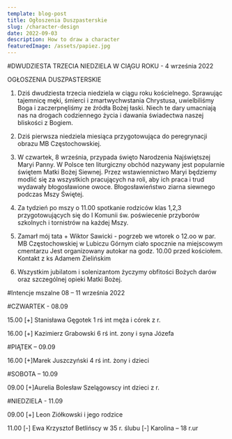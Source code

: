 ```yaml
---
template: blog-post
title: Ogłoszenia Duszpasterskie
slug: /character-design
date: 2022-09-03
description: How to draw a character
featuredImage: /assets/papiez.jpg
---
```


#DWUDZIESTA TRZECIA NIEDZIELA W CIĄGU ROKU - 4 września 2022

OGŁOSZENIA DUSZPASTERSKIE

1. Dziś dwudziesta trzecia niedziela w ciągu roku kościelnego. Sprawując tajemnicę męki, śmierci i zmartwychwstania Chrystusa, uwielbiliśmy Boga i zaczerpnęliśmy ze źródła Bożej łaski. Niech te dary umacniają nas na drogach codziennego życia i dawania świadectwa naszej bliskości z Bogiem. 

2. Dziś pierwsza niedziela miesiąca przygotowująca do peregrynacji obrazu MB Częstochowskiej.

3. W czwartek, 8 września, przypada święto Narodzenia Najświętszej Maryi Panny. W Polsce ten liturgiczny obchód nazywany jest popularnie świętem Matki Bożej Siewnej. Przez wstawiennictwo Maryi będziemy modlić się za wszystkich pracujących na roli, aby ich praca i trud wydawały błogosławione owoce. Błogosławieństwo ziarna siewnego podczas Mszy Świętej.

4. Za tydzień po mszy o 11.00 spotkanie rodziców klas 1,2,3 przygotowujących się do I Komunii św. poświecenie przyborów szkolnych i tornistrów na każdej Mszy.

5. Zamarł mój tata + Wiktor Sawicki - pogrzeb we wtorek o 12.oo w par. MB Częstochowskiej w Lubiczu Górnym ciało spocznie na miejscowym cmentarzu
Jest organizowany autokar na godz. 10.00 przed kościołem. Kontakt z ks Adamem Zielińskim

6. Wszystkim jubilatom i solenizantom życzymy obfitości Bożych darów oraz szczególnej opieki Matki Bożej.   

#Intencje mszalne  08 – 11 września  2022

#CZWARTEK -  08.09  

15.00 [+] Stanisława Gęgotek 1 rś int męża i córek z r.

16.00 [+] Kazimierz Grabowski  6 rś int. zony i syna Józefa 

#PIĄTEK – 09.09

16.00 [+]Marek Juszczyński 4 rś int. żony i dzieci

#SOBOTA – 10.09

09.00 [+]Aurelia Bolesław Szelągowscy int dzieci z r.

#NIEDZIELA - 11.09

09.00 [+] Leon Ziółkowski i jego rodzice 

11.00 [-]  Ewa Krzysztof Betlińscy w 35 r. ślubu [-] Karolina – 18 r.ur

